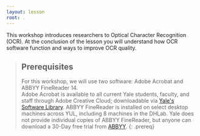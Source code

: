 ```yaml
---
layout: lesson
root: .
---
```

This workshop introduces researchers to Optical Character Recognition (OCR).
At the conclusion of the lesson you will
understand how OCR software function and ways to improve OCR quality.

> ## Prerequisites
>For this workshop, we will use two software: Adobe Acrobat and ABBYY FineReader 14.  
> Adobe Acrobat is available to all current Yale students, faculty, and staff through Adobe Creative Cloud; downloadable via [Yale's Software Library](https://software.yale.edu/software/adobe-creative-cloud-0).
> ABBYY FineReader is installed on select desktop machines across YUL, including 8 machines in the DHLab. Yale does not provide individual copies of ABBYY FineReader, but anyone can download a 30-Day free trial from [ABBYY](https://www.abbyy.com/en-us/lp/finereader15-download-free-trial/?source=abbyy.com_en-us_shopping).
{: .prereq}
